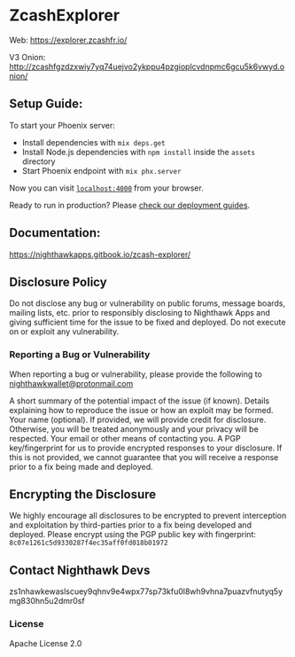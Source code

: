 # ZcashExplorer

Web: https://explorer.zcashfr.io/

V3 Onion: http://zcashfgzdzxwiy7yq74uejvo2ykppu4pzgioplcvdnpmc6gcu5k6vwyd.onion/

## Setup Guide: 

To start your Phoenix server:

  * Install dependencies with `mix deps.get`
  * Install Node.js dependencies with `npm install` inside the `assets` directory
  * Start Phoenix endpoint with `mix phx.server`

Now you can visit [`localhost:4000`](http://localhost:4000) from your browser.

Ready to run in production? Please [check our deployment guides](https://hexdocs.pm/phoenix/deployment.html).

## Documentation: 

https://nighthawkapps.gitbook.io/zcash-explorer/

## Disclosure Policy
Do not disclose any bug or vulnerability on public forums, message boards, mailing lists, etc. prior to responsibly disclosing to Nighthawk Apps and giving sufficient time for the issue to be fixed and deployed. Do not execute on or exploit any vulnerability.

### Reporting a Bug or Vulnerability
When reporting a bug or vulnerability, please provide the following to nighthawkwallet@protonmail.com

A short summary of the potential impact of the issue (if known).
Details explaining how to reproduce the issue or how an exploit may be formed.
Your name (optional). If provided, we will provide credit for disclosure. Otherwise, you will be treated anonymously and your privacy will be respected.
Your email or other means of contacting you.
A PGP key/fingerprint for us to provide encrypted responses to your disclosure. If this is not provided, we cannot guarantee that you will receive a response prior to a fix being made and deployed.

## Encrypting the Disclosure
We highly encourage all disclosures to be encrypted to prevent interception and exploitation by third-parties prior to a fix being developed and deployed.  Please encrypt using the PGP public key with fingerprint: `8c07e1261c5d9330287f4ec35aff0fd018b01972`

## Contact Nighthawk Devs
zs1nhawkewaslscuey9qhnv9e4wpx77sp73kfu0l8wh9vhna7puazvfnutyq5ymg830hn5u2dmr0sf

### License
Apache License 2.0
